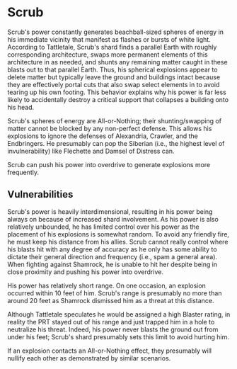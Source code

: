 # Scrub
Scrub's power constantly generates beachball-sized spheres of energy in his immediate vicinity that manifest as flashes or bursts of white light. According to Tattletale, Scrub's shard finds a parallel Earth with roughly corresponding architecture, swaps more permanent elements of this architecture in as needed, and shunts any remaining matter caught in these blasts out to that parallel Earth. Thus, his spherical explosions appear to delete matter but typically leave the ground and buildings intact because they are effectively portal cuts that also swap select elements in to avoid tearing up his own footing. This behavior explains why his power is far less likely to accidentally destroy a critical support that collapses a building onto his head.

Scrub's spheres of energy are All-or-Nothing; their shunting/swapping of matter cannot be blocked by any non-perfect defense. This allows his explosions to ignore the defenses of Alexandria, Crawler, and the Endbringers. He presumably can pop the Siberian (i.e., the highest level of invulnerability) like Flechette and Damsel of Distress can.

Scrub can push his power into overdrive to generate explosions more frequently.

## Vulnerabilities
Scrub's power is heavily interdimensional, resulting in his power being always on because of increased shard involvement. As his power is also relatively unbounded, he has limited control over his power as the placement of his explosions is somewhat random. To avoid any friendly fire, he must keep his distance from his allies. Scrub cannot really control where his blasts hit with any degree of accuracy as he only has some ability to dictate their general direction and frequency (i.e., spam a general area). When fighting against Shamrock, he is unable to hit her despite being in close proximity and pushing his power into overdrive.

His power has relatively short range. On one occasion, an explosion occurred within 10 feet of him. Scrub's range is presumably no more than around 20 feet as Shamrock dismissed him as a threat at this distance.

Although Tattletale speculates he would be assigned a high Blaster rating, in reality the PRT stayed out of his range and just trapped him in a hole to neutralize his threat. Indeed, his power never blasts the ground out from under his feet; Scrub's shard presumably sets this limit to avoid hurting him.

If an explosion contacts an All-or-Nothing effect, they presumably will nullify each other as demonstrated by similar scenarios.
